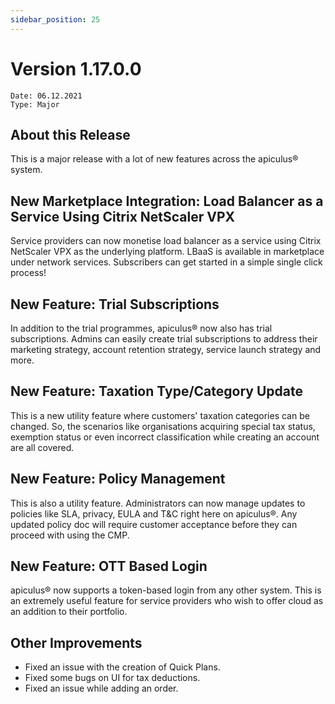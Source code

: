 ```yaml
---
sidebar_position: 25
---
```

# Version 1.17.0.0
```
Date: 06.12.2021
Type: Major
```

## About this Release

This is a major release with a lot of new features across the apiculus® system.

## New Marketplace Integration: Load Balancer as a Service Using Citrix NetScaler VPX

Service providers can now monetise load balancer as a service using Citrix NetScaler VPX as the underlying platform. LBaaS is available in marketplace under network services. Subscribers can get started in a simple single click process!

## New Feature: Trial Subscriptions

In addition to the trial programmes, apiculus® now also has trial subscriptions. Admins can easily create trial subscriptions to address their marketing strategy, account retention strategy, service launch strategy and more.

## New Feature: Taxation Type/Category Update

This is a new utility feature where customers' taxation categories can be changed. So, the scenarios like organisations acquiring special tax status, exemption status or even incorrect classification while creating an account are all covered.

## New Feature: Policy Management

This is also a utility feature. Administrators can now manage updates to policies like SLA, privacy, EULA and T&C right here on apiculus®. Any updated policy doc will require customer acceptance before they can proceed with using the CMP.

## New Feature: OTT Based Login

apiculus® now supports a token-based login from any other system. This is an extremely useful feature for service providers who wish to offer cloud as an addition to their portfolio.

## Other Improvements

- Fixed an issue with the creation of Quick Plans.
- Fixed some bugs on UI for tax deductions.
- Fixed an issue while adding an order.



